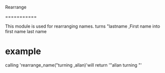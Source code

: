 Rearrange 

===========

This module  is used for rearranging names.
turns "lastname ,First  name into first name last name

# example 

calling 'rearrange_name("turning ,allan)'will return '"allan turning "'